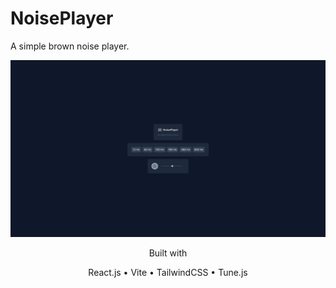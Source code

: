 # NoisePlayer

A simple brown noise player.

![Screenshot](NoisePlayer-preview.png)

<p style="text-align: center">Built with</p>  
<p style="text-align: center">React.js • Vite • TailwindCSS • Tune.js</p>  